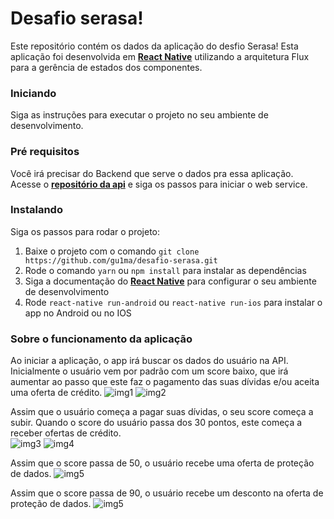 # Desafio serasa!
Este repositório contém os dados da aplicação do desfio Serasa! Esta aplicação foi desenvolvida em [__React Native__](https://reactnative.dev/)
utilizando a arquitetura Flux para a gerência de estados dos componentes.
### Iniciando
Siga as instruções para executar o projeto no seu ambiente de desenvolvimento.

### Pré requisitos
Você irá precisar do Backend que serve o dados pra essa aplicação. Acesse o [__repositório da api__](https://github.com/gu1ma/desafio-serasa-api) 
e siga os passos para iniciar o web service.
### Instalando
Siga os passos para rodar o projeto:
1. Baixe o projeto com o comando `git clone https://github.com/gu1ma/desafio-serasa.git`
2. Rode o comando `yarn` ou `npm install` para instalar as dependências
3. Siga a documentação do [__React Native__](https://facebook.github.io/react-native/docs/running-on-device) para configurar o seu ambiente de desenvolvimento
4. Rode `react-native run-android` ou `react-native run-ios` para instalar o app no Android ou no IOS

### Sobre o funcionamento da aplicação
Ao iniciar a aplicação, o app irá buscar os dados do usuário na API. Inicialmente o usuário vem por padrão com um score baixo, que irá aumentar ao passo que este faz o pagamento das suas dívidas e/ou aceita uma oferta de crédito.
![img1](https://github.com/gu1ma/desafio-serasa/blob/master/app-imgs-examples/serasa-estado1.1.png)
![img2](https://github.com/gu1ma/desafio-serasa/blob/master/app-imgs-examples/serasa-estado1.2.png)


Assim que o usuário começa a pagar suas dívidas, o seu score começa a subir. Quando o score do usuário passa dos 30 pontos, este começa a receber ofertas de crédito. <br>
![img3](https://github.com/gu1ma/desafio-serasa/blob/master/app-imgs-examples/serasa-estado2.1.png)
![img4](https://github.com/gu1ma/desafio-serasa/blob/master/app-imgs-examples/serasa-estado2.2.png)

Assim que o score passa de 50, o usuário recebe uma oferta de proteção de dados.
![img5](https://github.com/gu1ma/desafio-serasa/blob/master/app-imgs-examples/serasa-estado4.png)

Assim que o score passa de 90, o usuário recebe um desconto na oferta de proteção de dados.
![img5](https://github.com/gu1ma/desafio-serasa/blob/master/app-imgs-examples/serasa-estado-5.png)


